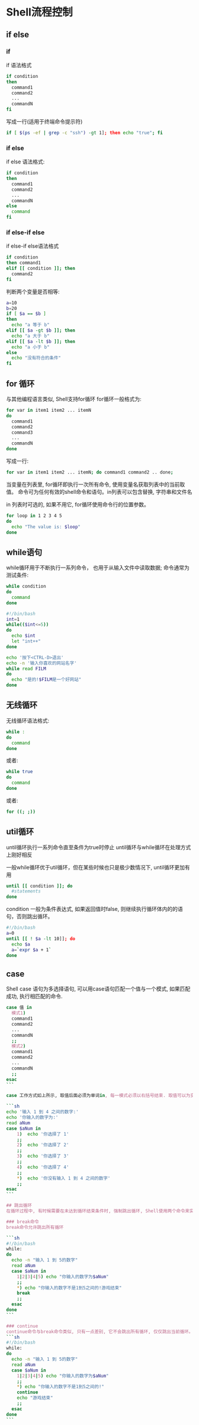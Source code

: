 # Shell流程控制

## if else
### if
if 语法格式
```sh
if condition
then
  command1
  command2
  ...
  commandN
fi
```

写成一行(适用于终端命令提示符)
```sh
if [ $(ps -ef | grep -c "ssh") -gt 1]; then echo "true"; fi
```

### if else
if else 语法格式:
```sh
if condition
then
  command1
  command2
  ...
  commandN
else
  command
fi
```

### if else-if else
if else-if else语法格式
```sh
if condition
then command1
elif [[ condition ]]; then
  command2
fi
```

判断两个变量是否相等:
```sh
a=10
b=20
if [ $a == $b ]
then
  echo "a 等于 b"
elif [[ $a -gt $b ]]; then
  echo "a 大于 b"
elif [[ $a -lt $b ]]; then
  echo "a 小于 b"
else
  echo "没有符合的条件"
fi
```

## for 循环
与其他编程语言类似, Shell支持for循环
for循环一般格式为:
```sh
for var in item1 item2 ... itemN
do
  command1
  command2
  command3
  ...
  commandN
done
```

写成一行:
```sh
for var in item1 item2 ... itemN; do command1 command2 .. done;
```

当变量在列表里, for循环即执行一次所有命令, 使用变量名获取列表中的当前取值。 命令可为任何有效的shell命令和语句。in列表可以包含替换, 字符串和文件名

in 列表时可选的, 如果不用它, for循环使用命令行的位置参数。

```sh
for loop in 1 2 3 4 5
do
  echo "The value is: $loop"
done
```

## while语句
while循环用于不断执行一系列命令， 也用于从输入文件中读取数据; 命令通常为测试条件:
```sh
while condition
do
  command
done
```

```sh
#!/bin/bash
int=1
while(($int<=5))
do
  echo $int
  let "int++"
done
```

```sh
echo '按下<CTRL-D>退出'
echo -n '输入你喜欢的网站名字'
while read FILM
do
  echo "是的!$FILM是一个好网站"
done
```
## 无线循环
无线循环语法格式:
```sh
while :
do
  command
done
```

或者:

```sh
while true
do
  command
done
```

或者:
```sh
for ((; ;))
```

## util循环
until循环执行一系列命令直至条件为true时停止
until循环与while循环在处理方式上刚好相反

一般while循环优于util循环，但在某些时候也只是极少数情况下, until循环更加有用

```sh
until [[ condition ]]; do
  #statements
done
```
condition 一般为条件表达式, 如果返回值时false, 则继续执行循环体内的的语句，否则跳出循环。

```sh
#!/bin/bash
a=0
until [[ ! $a -lt 10]]; do
  echo $a
  a=`expr $a + 1`
done
```


## case
Shell case 语句为多选择语句, 可以用case语句匹配一个值与一个模式, 如果匹配成功, 执行相匹配的命令.

````sh
case 值 in
  模式1)
  command1
  command2
  ...
  commandN
  ;;
  模式2)
  command1
  command2
  ...
  commandN
  ;;
esac
```

case 工作方式如上所示, 取值后面必须为单词in, 每一模式必须以右括号结束. 取值可以为变量或常数。匹配发现取值符合某一个模式模式后, 期间所有命令开始执行直至`;;`

```sh
echo '输入 1 到 4 之间的数字:'
echo '你输入的数字为:'
read aNum
case $aNum in
    1)  echo '你选择了 1'
    ;;
    2)  echo '你选择了 2'
    ;;
    3)  echo '你选择了 3'
    ;;
    4)  echo '你选择了 4'
    ;;
    *)  echo '你没有输入 1 到 4 之间的数字'
    ;;
esac
```

## 跳出循环
在循环过程中, 有时候需要在未达到循环结束条件时, 强制跳出循环, Shell使用两个命令来实现该功能: break和continue

### break命令
break命令允许跳出所有循环

```sh
#!/bin/bash
while:
do
  echo -n "输入 1 到 5的数字"
  read aNum
  case $aNum in
    1|2|3|4|5) echo "你输入的数字为$aNum"
    ;;
    *) echo "你输入的数字不是1到5之间的!游戏结束"
    break
    ;;
  esac
done
```

### continue
continue命令与break命令类似, 只有一点差别, 它不会跳出所有循环, 仅仅跳出当前循环。
```sh
#!/bin/bash
while:
do
  echo -n "输入 1 到 5的数字"
  read aNum
  case $aNum in
    1|2|3|4|5) echo "你输入的数字为$aNum"
    ;;
    *) echo "你输入的数字不是1到5之间的!"
    continue
    echo "游戏结束"
    ;;
  esac
done
```
